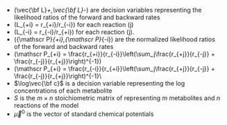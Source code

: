 * \(\vec{\bf L}_+,\vec{\bf L}_-\) are decision variables representing the likelihood ratios of the forward and backward rates
* \(L_{+i} = r_{+i}/r_{-i}\) for each reaction \(j\)
* \(L_{-i} = r_{-i}/r_{+i}\) for each reaction \(j\).
* \({\mathscr P}_{+i},{\mathscr P}_{-i}\) are the normalized likelihood ratios of the forward and backward rates
* \(\mathscr P_{+i} = \frac{r_{+i}}{r_{-i}}\left(\sum_j\frac{r_{+j}}{r_{-j}} + \frac{r_{-j}}{r_{+j}}\right)^{-1}\)
* \(\mathscr P_{+i} = \frac{r_{-i}}{r_{+i}}\left(\sum_j\frac{r_{+j}}{r_{-j}} + \frac{r_{-j}}{r_{+j}}\right)^{-1}\
* $\log\vec{\bf c}$ is a decision variable representing the log concentrations of each metabolite 
*  $S$ is the $m\times n$ stoichiometric matrix of representing $m$ metabolites and $n$ reactions of the model  
*  $\vec{\mu}^0$ is the vector of standard chemical potentials 
